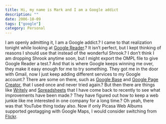 ```yaml
---
title: Hi, my name is Mark and I am a Google addict
description: ""
date: 2006-10-09
tags: ["google"]
category: Personal
---
```



<p>I am openly admitting it, I am a Google addict.? I came to that realization tonight while looking at <a target="_blank" href="https://web.archive.org/web/20131211165826/http://reader.google.com/">Google Reader</a>.? It isn’t perfect, but I kept thinking of reasons I should use that instead of the wonderful Shrook.? I don’t think I am dropping Shrook anytime soon, but I might export the OMPL file to give Google Reader a test.? And that is where Google keeps winning me over, they make it easy enough for me to try something. They got me in the door with Gmail, now I just keep adding different services to my Google account.? There are some on there, such as <a target="_blank" href="https://web.archive.org/web/20131211165826/http://base.google.com/">Google Base</a> and <a target="_blank" href="https://web.archive.org/web/20131211165826/http://pages.google.com/">Google Page Creator</a>, that I used once and never tried again.? But then there are things like <a target="_blank" href="https://web.archive.org/web/20131211165826/http://www.writely.com/">Writely</a> and <a target="_blank" href="https://web.archive.org/web/20131211165826/http://spreadsheet.google.com/">Spreadsheets</a> that I have come back to recently to see what improvements have been made.? They have figured out how to keep a web junkie like me interested in one company for a long time.? Oh yeah, there was that YouTube thing today also. Now if only Picasa Web Albums supported geotagging with Google Maps, I would consider switching from <a target="_blank" href="https://web.archive.org/web/20131211165826/http://www.flickr.com/photos/mizidymizark/">Flickr</a>.</p>
